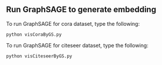 ## Run GraphSAGE to generate embedding

To run GraphSAGE for cora dataset, type the following:
```
python visCoraByGS.py
```

To run GraphSAGE for citeseer dataset, type the following:
```
python visCiteseerByGS.py
```
